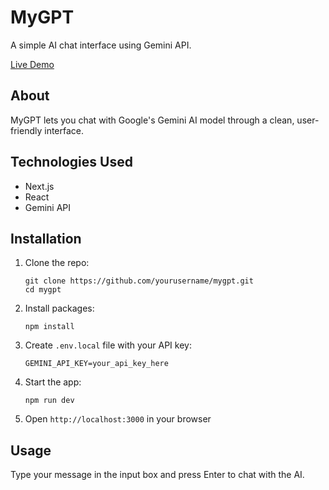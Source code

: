 # MyGPT

A simple AI chat interface using Gemini API.

[Live Demo](https://mygpt-weld-zeta.vercel.app/)

## About

MyGPT lets you chat with Google's Gemini AI model through a clean, user-friendly interface.

## Technologies Used

- Next.js
- React
- Gemini API

## Installation

1. Clone the repo:
   ```
   git clone https://github.com/yourusername/mygpt.git
   cd mygpt
   ```

2. Install packages:
   ```
   npm install
   ```

3. Create `.env.local` file with your API key:
   ```
   GEMINI_API_KEY=your_api_key_here
   ```

4. Start the app:
   ```
   npm run dev
   ```

5. Open `http://localhost:3000` in your browser

## Usage

Type your message in the input box and press Enter to chat with the AI.
